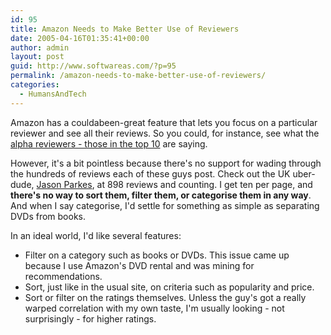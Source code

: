 ```yaml
---
id: 95
title: Amazon Needs to Make Better Use of Reviewers
date: 2005-04-16T01:35:41+00:00
author: admin
layout: post
guid: http://www.softwareas.com/?p=95
permalink: /amazon-needs-to-make-better-use-of-reviewers/
categories:
  - HumansAndTech
---
```

Amazon has a couldabeen-great feature that lets you focus on a particular reviewer and see all their reviews. So you could, for instance, see what the [alpha reviewers - those in the top 10](http://www.amazon.co.uk/exec/obidos/tg/cm/top-reviewers-list/-/1/AWPODHOB4GFWL/ref=cm_cr_top_dp/026-8000313-2739650#AWPODHOB4GFWL) are saying.

However, it's a bit pointless because there's no support for wading through the hundreds of reviews each of these guys post. Check out the UK uber-dude, [Jason Parkes](http://www.amazon.co.uk/exec/obidos/tg/cm/member-reviews/-/ATG9TNAQVV5J0/026-8000313-2739650), at 898 reviews and counting. I get ten per page, and **there's no way to sort them, filter them, or categorise them in any way**. And when I say categorise, I'd settle for something as simple as separating DVDs from books.

In an ideal world, I'd like several features:
* Filter on a category such as books or DVDs. This issue came up because I use Amazon's DVD rental and was mining for recommendations.
* Sort, just like in the usual site, on criteria such as popularity and price.
* Sort or filter on the ratings themselves. Unless the guy's got a really warped correlation with my own taste, I'm usually looking - not surprisingly - for higher ratings.